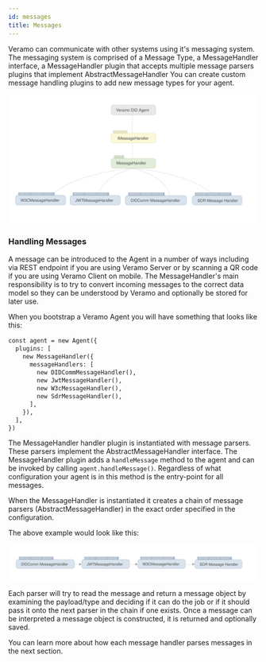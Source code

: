```yaml
---
id: messages
title: Messages
---
```


Veramo can communicate with other systems using it's messaging system. The messaging system is comprised of a Message
Type, a MessageHandler interface, a MessageHandler plugin that accepts multiple message parsers plugins that implement
AbstractMessageHandler You can create custom message handling plugins to add new message types for your agent.

![img](../../static/img/diagrams/veramo_message_handler_simple.svg)

### Handling Messages

A message can be introduced to the Agent in a number of ways including via REST endpoint if you are using Veramo Server
or by scanning a QR code if you are using Veramo Client on mobile. The MessageHandler's main responsibility is to try to
convert incoming messages to the correct data model so they can be understood by Veramo and optionally be stored for
later use.

When you bootstrap a Veramo Agent you will have something that looks like this:

```tsx
const agent = new Agent({
  plugins: [
    new MessageHandler({
      messageHandlers: [
        new DIDCommMessageHandler(),
        new JwtMessageHandler(),
        new W3cMessageHandler(),
        new SdrMessageHandler(),
      ],
    }),
  ],
})
```

The MessageHandler handler plugin is instantiated with message parsers. These parsers implement the
AbstractMessageHandler interface. The MessageHandler plugin adds a `handleMessage` method to the agent and can be
invoked by calling `agent.handleMessage()`. Regardless of what configuration your agent is in this method is the
entry-point for all messages.

When the MessageHandler is instantiated it creates a chain of message parsers (AbstractMessageHandler) in the exact
order specified in the configuration.

The above example would look like this:

![img](../../static/img/diagrams/veramo_message_handler_chain.svg)

Each parser will try to read the message and return a message object by examining the payload/type and deciding if it
can do the job or if it should pass it onto the next parser in the chain if one exists. Once a message can be
interpreted a message object is constructed, it is returned and optionally saved.

You can learn more about how each message handler parses messages in the next section.
